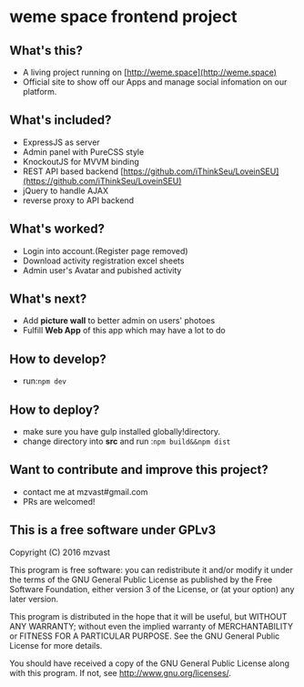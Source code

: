 # weme space frontend project

## What's this?
- A living project running on [http://weme.space](http://weme.space)
- Official site to show off our Apps and manage social infomation on our platform.
## What's included?
- ExpressJS as server
- Admin panel with PureCSS style
- KnockoutJS for MVVM binding
- REST API based backend [https://github.com/iThinkSeu/LoveinSEU](https://github.com/iThinkSeu/LoveinSEU)
- jQuery to handle AJAX 
- reverse proxy to API backend
## What's worked?
- Login into account.(Register page removed)
- Download activity registration excel sheets
- Admin user's Avatar and pubished activity
## What's next?
-  Add  **picture wall** to better admin on users' photoes 
-  Fulfill **Web App** of this app which may have a lot to do
## How to develop?
-  run:`npm dev`
## How to deploy?
- make sure you have gulp installed globally!directory.
- change directory into **src** and run :`npm build&&npm dist`

## Want to  contribute and improve this project?
- contact me at mzvast#gmail.com
- PRs are welcomed!

##  This is a free software under GPLv3
Copyright (C) 2016  mzvast

This program is free software: you can redistribute it and/or modify it
under the terms of the GNU General Public License as published by the Free
Software Foundation, either version 3 of the License, or (at your option)
any later version.

This program is distributed in the hope that it will be useful, but WITHOUT
ANY WARRANTY; without even the implied warranty of MERCHANTABILITY or
FITNESS FOR A PARTICULAR PURPOSE.  See the GNU General Public License for
more details.

You should have received a copy of the GNU General Public License along
with this program.  If not, see <http://www.gnu.org/licenses/>.
